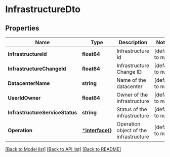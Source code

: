 # InfrastructureDto

## Properties
Name | Type | Description | Notes
------------ | ------------- | ------------- | -------------
**InfrastructureId** | **float64** | Infrastructure Id | [default to null]
**InfrastructureChangeId** | **float64** | Infrastructure Change ID | [default to null]
**DatacenterName** | **string** | Name of the datacenter | [default to null]
**UserIdOwner** | **float64** | Owner of the infrastructure | [default to null]
**InfrastructureServiceStatus** | **string** | Status of the infrastructure | [default to null]
**Operation** | [***interface{}**](interface{}.md) | Operation object of the infrastructure | [default to null]

[[Back to Model list]](../README.md#documentation-for-models) [[Back to API list]](../README.md#documentation-for-api-endpoints) [[Back to README]](../README.md)

